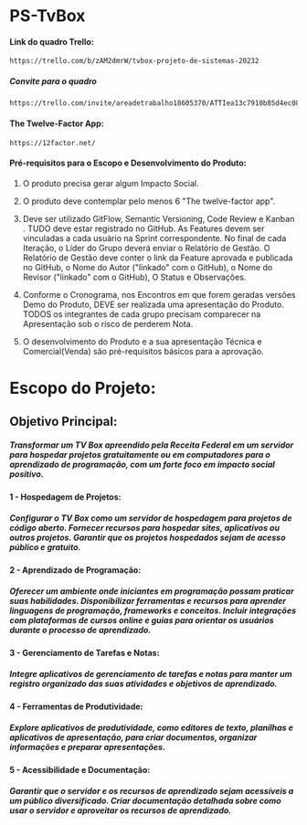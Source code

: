 # PS-TvBox

#### Link do quadro Trello:
```
https://trello.com/b/zAM2dmrW/tvbox-projeto-de-sistemas-20232
```
##### Convite para o quadro
```
https://trello.com/invite/areadetrabalho18605370/ATTIea13c7910b85d4ec082e512e134e2ccf0B307FCE
```

#### The Twelve-Factor App:

```
https://12factor.net/
```

#### Pré-requisitos para o Escopo e Desenvolvimento do Produto:
1. O produto precisa gerar algum Impacto Social.

2. O produto deve contemplar pelo menos 6 "The twelve-factor app".

3. Deve ser utilizado GitFlow, Semantic Versioning, Code Review e Kanban . TUDO deve estar registrado no GitHub. As Features devem ser vinculadas a cada usuário na Sprint correspondente. No final de cada Iteração, o Líder do Grupo deverá enviar o Relatório de Gestão. O Relatório de Gestão deve conter o link da Feature aprovada e publicada no GitHub, o Nome do Autor ("linkado" com o GitHub), o Nome do Revisor ("linkado" com o GitHub), O Status e Observações. 



4. Conforme o Cronograma, nos Encontros em que forem geradas versões Demo do Produto, DEVE ser realizada uma apresentação do Produto. TODOS os integrantes de cada grupo precisam comparecer na Apresentação sob o risco de perderem Nota.

5. O desenvolvimento do Produto e a sua apresentação Técnica e Comercial(Venda) são pré-requisitos básicos para a aprovação.

##
# Escopo do Projeto:
## Objetivo Principal:
##### Transformar um TV Box apreendido pela Receita Federal em um servidor para hospedar projetos gratuitamente ou em computadores para o aprendizado de programação, com um forte foco em impacto social positivo.

#### 1 - Hospedagem de Projetos:

##### Configurar o TV Box como um servidor de hospedagem para projetos de código aberto. Fornecer recursos para hospedar sites, aplicativos ou outros projetos. Garantir que os projetos hospedados sejam de acesso público e gratuito.

#### 2 - Aprendizado de Programação:

##### Oferecer um ambiente onde iniciantes em programação possam praticar suas habilidades. Disponibilizar ferramentas e recursos para aprender linguagens de programação, frameworks e conceitos. Incluir integrações com plataformas de cursos online e guias para orientar os usuários durante o processo de aprendizado.

#### 3 - Gerenciamento de Tarefas e Notas:
##### Integre aplicativos de gerenciamento de tarefas e notas para manter um registro organizado das suas atividades e objetivos de aprendizado.

#### 4 - Ferramentas de Produtividade:
##### Explore aplicativos de produtividade, como editores de texto, planilhas e aplicativos de apresentação, para criar documentos, organizar informações e preparar apresentações.

#### 5 - Acessibilidade e Documentação:
##### Garantir que o servidor e os recursos de aprendizado sejam acessíveis a um público diversificado. Criar documentação detalhada sobre como usar o servidor e aproveitar os recursos de aprendizado.
